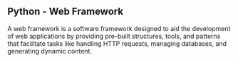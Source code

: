 ## Python - Web Framework


   A web framework is a software framework designed to aid the development of web applications by providing pre-built structures, tools, and patterns that facilitate tasks like handling HTTP requests, managing databases, and generating dynamic content.



